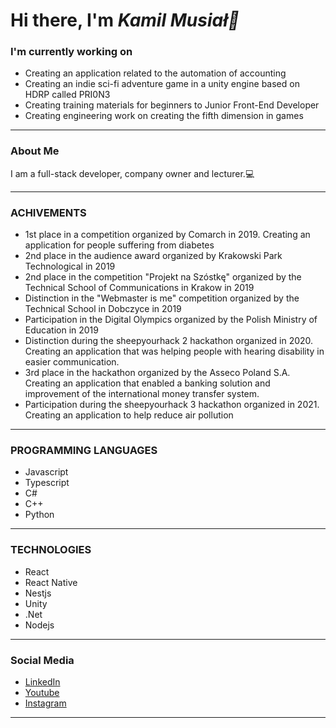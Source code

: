 <h1>Hi there, I'm <em> Kamil Musiał👋 </em></h1>
<h3>I'm currently working on</h3>
<ul>
  <li>Creating an application related to the automation of accounting</li>
  <li>Creating an indie sci-fi adventure game in a unity engine based on HDRP called PRI0N3</li>
  <li>Creating training materials for beginners to Junior Front-End Developer</li>
  <li>Creating engineering work on creating the fifth dimension in games</li>
</ul>
<hr>




### About Me
<p>I am a full-stack developer, company owner and lecturer.💻</p>

<hr>

### ACHIVEMENTS
<ul>
  <li>1st place in a competition organized by Comarch in 2019. Creating an application for people suffering from diabetes</li>
  <li>2nd place in the audience award organized by Krakowski Park Technological in 2019</li>
  <li>2nd place in the competition "Projekt na Szóstkę" organized by the Technical School of Communications in Krakow in 2019</li>
  <li>Distinction in the "Webmaster is me" competition organized by the Technical School in Dobczyce in 2019</li>
  <li>Participation in the Digital Olympics organized by the Polish Ministry of Education in 2019</li>
  <li> Distinction during the sheepyourhack 2 hackathon organized in 2020. Creating an application that was helping  people with hearing disability in easier communication.</li>
  <li>3rd place in the hackathon organized by the Asseco Poland S.A. Creating an application that enabled a banking solution and improvement of the international money transfer system.</li>
  <li>Participation during the sheepyourhack 3 hackathon organized in 2021. Creating an application to help reduce air pollution</li>
</ul>
<hr>

### PROGRAMMING LANGUAGES
<ul>
  <li>Javascript</li>
  <li>Typescript</li>
  <li>C#</li>
  <li>C++</li>
  <li>Python</li>
</ul>
<hr>

### TECHNOLOGIES
<ul>
<li>React</li>
  <li>React Native</li>
  <li>Nestjs</li>
  <li>Unity</li>
  <li>.Net</li>
  <li>Nodejs</li>
</ul>
<hr>

### Social Media
<ul>
<li><a href="https://www.linkedin.com/in/kamilmusia%C5%82/" target="_blank">LinkedIn</a></li>
  <li><a href="https://www.youtube.com/channel/UCkFc8v77E0mK1G0erkgCdxQ" target="_blank">Youtube</a></li>
  <li><a href="https://www.instagram.com/kamio90/" target="_blank">Instagram</a></li>
</ul>
<hr>


